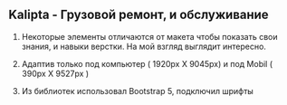 
## Kalipta - Грузовой ремонт, и обслуживание

1. Некоторые элементы отличаются от макета чтобы показать свои знания, и навыки верстки. На мой взгляд выглядит интересно.

2. Адаптив только под компьютер ( 1920px X 9045px) и под Mobil ( 390px Х 9527px )

3. Из библиотек использовал Bootstrap 5, подключил шрифты
